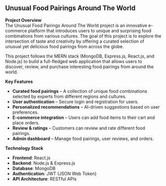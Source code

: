 ## **Unusual Food Pairings Around The World**

**Project Overview**  
The Unusual Food Pairings Around The World project is an innovative e-commerce platform that introduces users to unique and surprising food combinations from various cultures. The goal of this project is to explore the intersection of taste and creativity by offering a curated selection of unusual yet delicious food pairings from across the globe.

This project follows the MERN stack (MongoDB, Express.js, React.js, and Node.js) to build a full-fledged web application that allows users to discover, review, and purchase interesting food pairings from around the world.

**Key Features**  
- **Curated food pairings** – A collection of unique food combinations selected by experts from different regions and cultures.
- **User authentication** – Secure login and registration for users.
- **Personalized recommendations** – AI-driven suggestions based on user preferences.
- **E-commerce integration** – Users can add food items to their cart and place orders.
- **Review & ratings** – Customers can review and rate different food pairings.
- **Admin dashboard** – Manage food pairings, user reviews, and orders.

**Technology Stack**  
- **Frontend**: React.js
- **Backend**: Node.js & Express.js
- **Database**: MongoDB
- **Authentication**: JWT (JSON Web Token)
- **API Architecture**: RESTful APIs
